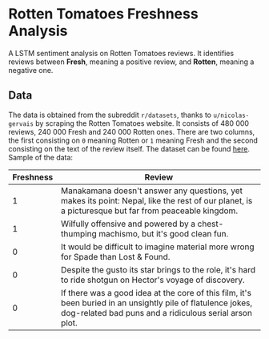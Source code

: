 # Rotten Tomatoes Freshness Analysis
A LSTM sentiment analysis on Rotten Tomatoes reviews. It identifies reviews between **Fresh**, meaning a positive review, and **Rotten**, meaning a negative one.
## Data
The data is obtained from the subreddit `r/datasets`, thanks to `u/nicolas-gervais` by scraping the Rotten Tomatoes website. It consists of 480 000 reviews, 240 000 Fresh and 240 000 Rotten ones. There are two columns, the first consisting on `0` meaning Rotten or `1` meaning Fresh and the second consisting on the text of the review itself. The dataset can be found [here](https://drive.google.com/file/d/1N8WCMci_jpDHwCVgSED-B9yts-q9_Bb5/view?usp=sharing).\
Sample of the data:

Freshness | Review
--- | ---
1 | Manakamana doesn't answer any questions, yet makes its point: Nepal, like the rest of our planet, is a picturesque but far from peaceable kingdom.
1 | Wilfully offensive and powered by a chest-thumping machismo, but it's good clean fun.
0 | It would be difficult to imagine material more wrong for Spade than Lost & Found.
0 | Despite the gusto its star brings to the role, it's hard to ride shotgun on Hector's voyage of discovery.
0 | If there was a good idea at the core of this film, it's been buried in an unsightly pile of flatulence jokes, dog-related bad puns and a ridiculous serial arson plot.
